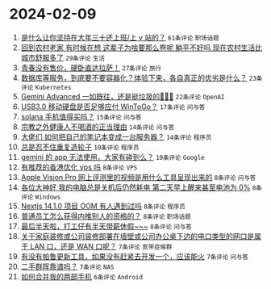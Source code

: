 # 2024-02-09

1. [是什么让你坚持在大年三十还上班/上 v 站的？](https://www.v2ex.com/t/1015124) `61条评论` `职场话题`
1. [回到农村老家 有时候在想 这辈子为啥要那么卷呢 躺平不好吗 现在农村生活比城市舒服多了](https://www.v2ex.com/t/1015160) `29条评论` `生活`
1. [青春没有售价，硬卧直达拉萨！](https://www.v2ex.com/t/1015138) `27条评论` `旅行`
1. [数据库等服务，到底要不要容器化？体验下来，各自真正的优劣是什么？](https://www.v2ex.com/t/1015122) `23条评论` `Kubernetes`
1. [Gemini Advanced 一如既往，还是挺垃圾的🤣🤣🤣](https://www.v2ex.com/t/1015141) `22条评论` `OpenAI`
1. [USB3.0 移动硬盘是否足够应付 WinToGo？](https://www.v2ex.com/t/1015153) `17条评论` `问与答`
1. [solana 手机值得买吗？](https://www.v2ex.com/t/1015131) `15条评论` `问与答`
1. [宗教之外健康人不喝酒的正当理由](https://www.v2ex.com/t/1015147) `14条评论` `问与答`
1. [大佬们 如何把自己的笔记本变成一台服务器？](https://www.v2ex.com/t/1015136) `14条评论` `程序员`
1. [总是忍不住重复造轮子](https://www.v2ex.com/t/1015148) `10条评论` `程序员`
1. [gemini 的 app 无法使用，大家有碰到么？](https://www.v2ex.com/t/1015139) `10条评论` `Google`
1. [有推荐的香港优化 vps 吗](https://www.v2ex.com/t/1015165) `8条评论` `VPS`
1. [Apple Vision Pro 网上评测里的视频是用什么工具呈现出来的](https://www.v2ex.com/t/1015145) `8条评论` `问与答`
1. [各位大神好 我的电脑总是关机后仍然耗电 第二天早上醒来甚至电池为 0%](https://www.v2ex.com/t/1015137) `8条评论` `Windows`
1. [Nextjs 14.1.0 项目 OOM 有人遇到过吗](https://www.v2ex.com/t/1015129) `8条评论` `程序员`
1. [普通员工怎么获得内推别人的资格的？](https://www.v2ex.com/t/1015128) `8条评论` `职场话题`
1. [最后半天啦，打工仔有半天带薪休假~~~](https://www.v2ex.com/t/1015125) `8条评论` `问与答`
1. [关于家庭装修或公司装修部署在墙壁或公司办公桌下边的电口类型的网口是属于 LAN 口，还是 WAN 口呢？](https://www.v2ex.com/t/1015177) `7条评论` `宽带症候群`
1. [有没有帕鲁更新工具，如果没有赶紧去开发一个，应该能火](https://www.v2ex.com/t/1015130) `7条评论` `问与答`
1. [二手群晖靠谱吗？](https://www.v2ex.com/t/1015127) `7条评论` `NAS`
1. [如何合并我的两部手机](https://www.v2ex.com/t/1015155) `6条评论` `Android`
